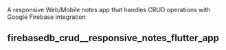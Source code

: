 A responsive Web/Mobile notes app that handles CRUD operations with Google Firebase integration

## firebasedb_crud__responsive_notes_flutter_app

